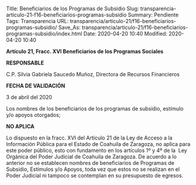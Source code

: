 Title: Beneficiarios de los Programas de Subsidio
Slug: transparencia-articulo-21-f16-beneficiarios-programas-subsidio
Summary: Pendiente
Tags: Transparencia
URL: transparencia/articulo-21/f16-beneficiarios-programas-subsidio/
Save_As: transparencia/articulo-21/f16-beneficiarios-programas-subsidio/index.html
Date: 2020-04-20 10:40
Modified: 2020-04-20 10:40


**Artículo 21, Fracc. XVI Beneficiarios de los Programas Sociales**

**RESPONSABLE**

C.P. Silvia Gabriela Saucedo Muñoz, Directora de Recursos Financieros

**FECHA DE VALIDACIÓN**

3 de abril del 2020

Los nombres de los beneficiarios de los programas de subsidio, estímulo y/o apoyos otorgados;

**NO APLICA**

Lo dispuesto en la fracc. XVI del Artículo 21 de la Ley de Acceso a la Información Pública para el Estado de Coahuila de Zaragoza, no aplica para este poder público, esto con fundamento en los artículos 1º y 4º de la  Ley Orgánica del Poder Judicial de Coahuila de Zaragoza. De acuerdo a lo anterior no se establecen nombres de beneficiarios de Programas de Subsidio, Estímulos y/o Apoyos, toda vez que estos no se realizan en el Poder Judicial ni tampoco se contemplan en su presupuesto de egresos.
